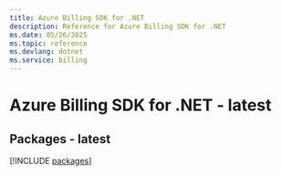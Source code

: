 ```yaml
---
title: Azure Billing SDK for .NET
description: Reference for Azure Billing SDK for .NET
ms.date: 05/26/2025
ms.topic: reference
ms.devlang: dotnet
ms.service: billing
---
```

# Azure Billing SDK for .NET - latest
## Packages - latest
[!INCLUDE [packages](billing-index.md)]